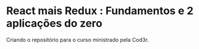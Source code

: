 # React mais Redux : Fundamentos e 2 aplicações do zero

Criando o repositório para o curso ministrado pela Cod3r.